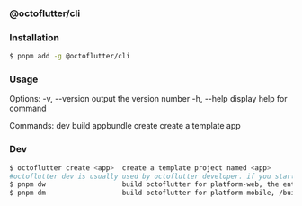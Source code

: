 ### @octoflutter/cli

### Installation

```bash
$ pnpm add -g @octoflutter/cli
```

### Usage

Options:
  -v, --version  output the version number
  -h, --help     display help for command

Commands:
  dev            build appbundle
  create <app>   create a template app

### Dev

```bash
$ octoflutter create <app>  create a template project named <app>
#octoflutter dev is usually used by octoflutter developer. if you start from template project, use pnpm dw or pnpm dm
$ pnpm dw                   build octoflutter for platform-web, the entrypoint "localhost:54321"
$ pnpm dm                   build octoflutter for platform-mobile, /build/output/app.zip
```
